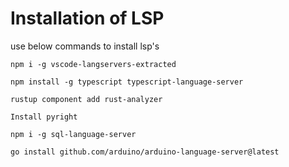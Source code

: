# Installation of LSP
use below commands to install lsp's

```
npm i -g vscode-langservers-extracted
```
```
npm install -g typescript typescript-language-server
```
```
rustup component add rust-analyzer
```
```
Install pyright
```
```
npm i -g sql-language-server
```
```
go install github.com/arduino/arduino-language-server@latest
```
